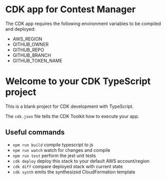 # CDK app for Contest Manager

The CDK app requires the following environment variables to be compiled and deployed:

- AWS_REGION
- GITHUB_OWNER
- GITHUB_REPO
- GITHUB_BRANCH
- GITHUB_TOKEN_NAME

# Welcome to your CDK TypeScript project

This is a blank project for CDK development with TypeScript.

The `cdk.json` file tells the CDK Toolkit how to execute your app.

## Useful commands

- `npm run build` compile typescript to js
- `npm run watch` watch for changes and compile
- `npm run test` perform the jest unit tests
- `cdk deploy` deploy this stack to your default AWS account/region
- `cdk diff` compare deployed stack with current state
- `cdk synth` emits the synthesized CloudFormation template

